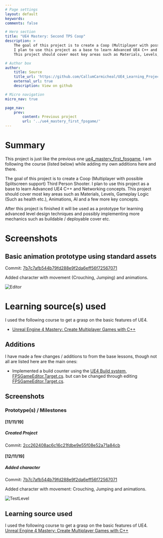 ```yaml
---
# Page settings
layout: default
keywords:
comments: false

# Hero section
title: "UE4 Mastery: Second TPS Coop"
description: >
    The goal of this project is to create a Coop (Multiplayer with possible Splitscreen support) Third Person Shooter. 
    I plan to use this project as a base to learn Advanced UE4 C++ and Networking concepts. 
    This project should cover most key areas such as Materials, Levels, Gameplay Logic (Such as health etc.), Animations, AI and a few more key concepts.

# Author box
author:
    title: Source
    title_url: 'https://github.com/CallumCarmicheal/UE4_Learning_Projects/tree/master/ue4_mastery_second_tpscoop'
    external_url: true
    description: View on github

# Micro navigation
micro_nav: true

page_nav:
    prev:
        content: Previous project
        url: '../ue4_mastery_first_fpsgame/'
---
```


# Summary
This project is just like the previous one [ue4_mastery_first_fpsgame](../ue4_mastery_first_fpsgame/), I am following the course (listed below) while adding my own additions here and there. 

The goal of this project is to create a Coop (Multiplayer with possible Splitscreen support) Third Person Shooter. 
I plan to use this project as a base to learn Advanced UE4 C++ and Networking concepts. 
This project should cover most key areas such as Materials, Levels, Gameplay Logic (Such as health etc.), Animations, AI and a few more key concepts.

After this project is finished it will be used as a prototype for learning advanced level design techniques and possibly implementing more mechanics such as buildable / deployable cover etc.

# Screenshots

## Basic animation prototype using standard assets
Commit: [7b7c7afb544b79fd288e9f2da6eff56f72567071](https://github.com/CallumCarmicheal/UE4_Learning_Projects/commit/7b7c7afb544b79fd288e9f2da6eff56f72567071)

Added character with movement (Crouching, Jumping) and animations.  

![Editor](/resources/ue4_mastery_second_tpscoop/Prototype_TestLevel_With_CharAnim.PNG "Editor")


# Learning source(s) used
I used the following course to get a grasp on the basic features of UE4.  
- [Unreal Engine 4 Mastery: Create Multiplayer Games with C++](https://www.udemy.com/unrealengine-cpp)

## Additions
I have made a few changes / additions to from the base lessons, though not all are listed here are the main ones:
- Implemented a build counter using the [UE4 Build system, FPSGameEditor.Target.cs](/ue4_mastery_second_tpscoop/Source/CoopGameEditor.Target.cs).
but can be changed through editing [FPSGameEditor.Target.cs](/ue4_mastery_second_tpscoop/Source/CoopGameEditor.Target.cs).

## Screenshots
### Prototype(s) / Milestones

#### [11/11/19] 
##### Created Project
Commit: [2cc262408ac6c16c21fdbe9e55f08e52a71a84cb](https://github.com/CallumCarmicheal/UE4_Learning_Projects/commit/2cc262408ac6c16c21fdbe9e55f08e52a71a84cb)

#### [12/11/19] 
##### Added character
Commit: [7b7c7afb544b79fd288e9f2da6eff56f72567071](https://github.com/CallumCarmicheal/UE4_Learning_Projects/commit/7b7c7afb544b79fd288e9f2da6eff56f72567071)

Added character with movement: Crouching, Jumping and animations.

![TestLevel](/resources/ue4_mastery_second_tpscoop/Prototype_TestLevel_With_CharAnim.PNG "TestLevel")

## Learning source used
I used the following course to get a grasp on the basic features of UE4.  
[Unreal Engine 4 Mastery: Create Multiplayer Games with C++](https://www.udemy.com/unrealengine-cpp)
